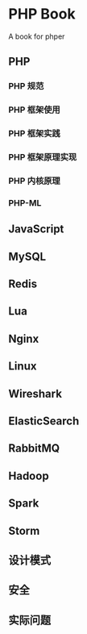# PHP Book
A book for phper

## PHP
### PHP 规范
### PHP 框架使用
### PHP 框架实践
### PHP 框架原理实现
### PHP 内核原理
### PHP-ML
## JavaScript
## MySQL
## Redis
## Lua
## Nginx
## Linux
## Wireshark
## ElasticSearch
## RabbitMQ
## Hadoop
## Spark
## Storm
## 设计模式
## 安全
## 实际问题
